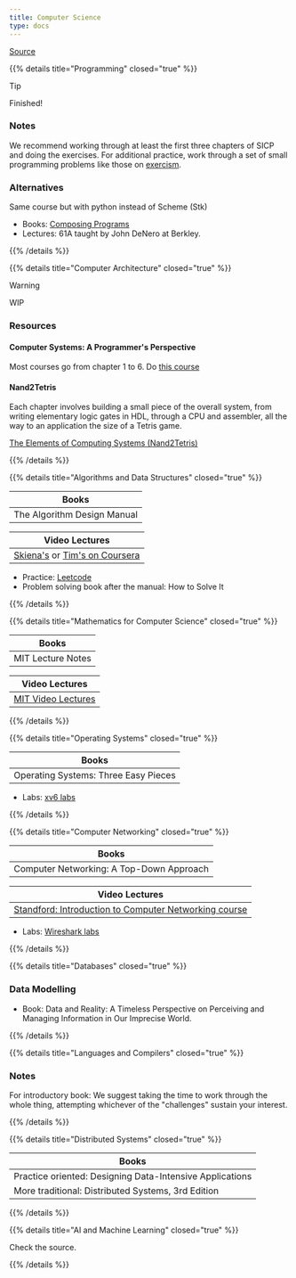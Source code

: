 ```yaml
---
title: Computer Science
type: docs
---
```


[Source](https://teachyourselfcs.com/#architecture)

{{% details title="Programming" closed="true" %}}

> [!TIP]
> Finished!

### Notes

We recommend working through at least the first three chapters of SICP and doing the exercises. For additional practice, work through a set of small programming problems like those on [exercism](https://www.exercism.io).

### Alternatives

Same course but with python instead of Scheme (Stk)

- Books: [Composing Programs](https://composingprograms.com/)
- Lectures: 61A taught by John DeNero at Berkley.

{{% /details %}}

{{% details title="Computer Architecture" closed="true" %}}

> [!WARNING]
> WIP

### Resources

#### Computer Systems: A Programmer's Perspective

Most courses go from chapter 1 to 6. Do [this course](https://www.cs.cmu.edu/~213/)

#### Nand2Tetris

Each chapter involves building a small piece of the overall system, from writing elementary logic gates in HDL, through a CPU and assembler, all the way to an application the size of a Tetris game.

[The Elements of Computing Systems (Nand2Tetris)](http://www.nand2tetris.org/)

{{% /details %}}

{{% details title="Algorithms and Data Structures" closed="true" %}}

| Books                       |
| --------------------------- |
| The Algorithm Design Manual |

| Video Lectures                                                                                                                             |
| ------------------------------------------------------------------------------------------------------------------------------------------ |
| [Skiena's](https://www3.cs.stonybrook.edu/~skiena/373/videos/) or [Tim's on Coursera](https://www.coursera.org/specializations/algorithms) |

- Practice: [Leetcode](https://leetcode.com/)
- Problem solving book after the manual: How to Solve It

{{% /details %}}

{{% details title="Mathematics for Computer Science" closed="true" %}}

| Books             |
| ----------------- |
| MIT Lecture Notes |

| Video Lectures                                                                                                                                                  |
| --------------------------------------------------------------------------------------------------------------------------------------------------------------- |
| [MIT Video Lectures](https://ocw.mit.edu/courses/electrical-engineering-and-computer-science/6-042j-mathematics-for-computer-science-fall-2010/video-lectures/) |

{{% /details %}}

{{% details title="Operating Systems" closed="true" %}}

| Books                                |
| ------------------------------------ |
| Operating Systems: Three Easy Pieces |

- Labs: [xv6 labs](http://pages.cs.wisc.edu/~remzi/OSTEP/lab-projects-xv6.pdf)

{{% /details %}}

{{% details title="Computer Networking" closed="true" %}}

| Books                                    |
| ---------------------------------------- |
| Computer Networking: A Top-Down Approach |

| Video Lectures                                                                                                                    |
| --------------------------------------------------------------------------------------------------------------------------------- |
| [Standford: Introduction to Computer Networking course](https://www.youtube.com/playlist?list=PLoCMsyE1cvdWKsLVyf6cPwCLDIZnOj0NS) |

- Labs: [Wireshark labs](http://www-net.cs.umass.edu/wireshark-labs/)

{{% /details %}}

{{% details title="Databases" closed="true" %}}

### Data Modelling

- Book: Data and Reality: A Timeless Perspective on Perceiving and Managing Information in Our Imprecise World.

{{% /details %}}

{{% details title="Languages and Compilers" closed="true" %}}

### Notes

For introductory book: We suggest taking the time to work through the whole thing, attempting whichever of the "challenges" sustain your interest.

{{% /details %}}

{{% details title="Distributed Systems" closed="true" %}}

| Books                                                    |
| -------------------------------------------------------- |
| Practice oriented: Designing Data-Intensive Applications |
| More traditional: Distributed Systems, 3rd Edition       |

{{% /details %}}

{{% details title="AI and Machine Learning" closed="true" %}}

Check the source.

{{% /details %}}
